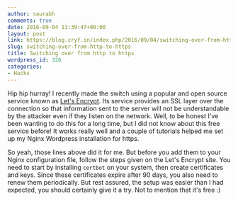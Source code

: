 ```yaml
---
author: saurabh
comments: true
date: 2016-09-04 13:39:47+00:00
layout: post
link: https://blog.cryf.in/index.php/2016/09/04/switching-over-from-http-to-https/
slug: switching-over-from-http-to-https
title: Switching over from http to https
wordpress_id: 326
categories:
- Hacks
---
```


Hip hip hurray! I recently made the switch using a popular and open source service known as [Let's Encrypt](https://letsencrypt.org/). Its service provides an SSL layer over the connection so that information sent to the server will not be understandable by the attacker even if they listen on the network. Well, to be honest I've been wanting to do this for a long time, but I did not know about this free service before! It works really well and a couple of tutorials helped me set up my Nginx Wordpress installation for https.





So yeah, those lines above did it for me. But before you add them to your Nginx configuration file, follow the steps given on the Let's Encrypt site. You need to start by installing `certbot` on your system, then create certificates and keys. Since these certificates expire after 90 days, you also need to renew them periodically. But rest assured, the setup was easier than I had expected, you should certainly give it a try. Not to mention that it's free :)
